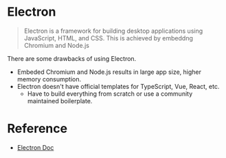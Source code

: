 # Electron

> Electron is a framework for building desktop applications using JavaScript, HTML, and CSS.
> This is achieved by embeddng Chromium and Node.js

There are some drawbacks of using Electron.

- Embeded Chromium and Node.js results in large app size, higher memory consumption.
- Electron doesn't have official templates for TypeScript, Vue, React, etc.
    - Have to build everything from scratch or use a community maintained boilerplate.




# Reference

- [Electron Doc](https://www.electronjs.org/docs/latest/)

